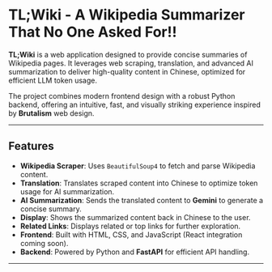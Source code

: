 # TL;Wiki - A Wikipedia Summarizer That No One Asked For!!

**TL;Wiki** is a web application designed to provide concise summaries of Wikipedia pages. It leverages web scraping, translation, and advanced AI summarization to deliver high-quality content in Chinese, optimized for efficient LLM token usage.

The project combines modern frontend design with a robust Python backend, offering an intuitive, fast, and visually striking experience inspired by **Brutalism** web design.

---

## Features

- **Wikipedia Scraper**: Uses `BeautifulSoup4` to fetch and parse Wikipedia content.  
- **Translation**: Translates scraped content into Chinese to optimize token usage for AI summarization.  
- **AI Summarization**: Sends the translated content to **Gemini** to generate a concise summary.  
- **Display**: Shows the summarized content back in Chinese to the user.  
- **Related Links**: Displays related or top links for further exploration.  
- **Frontend**: Built with HTML, CSS, and JavaScript (React integration coming soon).  
- **Backend**: Powered by Python and **FastAPI** for efficient API handling.  

---